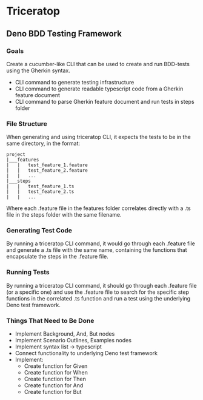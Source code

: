 # Triceratop
## Deno BDD Testing Framework

### Goals
Create a cucumber-like CLI that can be used to create and run BDD-tests using the Gherkin syntax.

* CLI command to generate testing infrastructure
* CLI command to generate readable typescript code from a Gherkin feature document
* CLI command to parse Gherkin feature document and run tests in steps folder

### File Structure

When generating and using triceratop CLI, it expects the tests to be in the same directory, in the format:

```
project
|___features
|   |   test_feature_1.feature
|   |   test_feature_2.feature
|   |   ...
|___steps
|   |   test_feature_1.ts
|   |   test_feature_2.ts
|   |   ...
```

Where each .feature file in the features folder correlates directly with a .ts file in the steps folder with the same filename.

### Generating Test Code

By running a triceratop CLI command, it would go through each .feature file and generate a .ts file with the same name, containing the functions that encapsulate the steps in the .feature file.

### Running Tests

By running a triceratop CLI command, it should go through each .feature file (or a specific one) and use the .feature file to search for the specific step functions in the correlated .ts function and run a test using the underlying Deno test framework.

### Things That Need to Be Done

* Implement Background, And, But nodes
* Implement Scenario Outlines, Examples nodes
* Implement syntax list -> typescript
* Connect functionality to underlying Deno test framework
* Implement:
  - Create function for Given
  - Create function for When
  - Create function for Then
  - Create function for And
  - Create function for But
